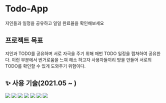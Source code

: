 # Todo-App 
지인들과 일정을 공유하고 일일 완료율을 확인해보세요



## 프로젝트 목표
지인과 TODO를 공유하며 서로 자극을 주기  위해 매번 TODO 일정을 캡쳐하여 공유한다. 이런 부분에서 번거로움을 느껴 해소 하고자 사용자들끼리 방을 만들어 서로의 TODO를 확인할 수 있게 도와주기 위함이다.


## :sparkles: 사용 기술(2021.05 ~ )

<img src="https://img.shields.io/badge/JAVA-007396?style=for-the-badge&logo=java&logoColor=white"> <img src="https://img.shields.io/badge/Spring-6DB33F?style=for-the-badge&logo=Spring&logoColor=white"> <img src="https://img.shields.io/badge/mariaDB-003545?style=for-the-badge&logo=mariaDB&logoColor=white"> <img src="https://img.shields.io/badge/javascript-F7DF1E?style=for-the-badge&logo=javascript&logoColor=black"> <img src="https://img.shields.io/badge/vue.js-4FC08D?style=for-the-badge&logo=vue.js&logoColor=white"> <img src="https://img.shields.io/badge/bootstrap-7952B3?style=for-the-badge&logo=bootstrap&logoColor=white"> <img src="https://img.shields.io/badge/github-181717?style=for-the-badge&logo=github&logoColor=white">
